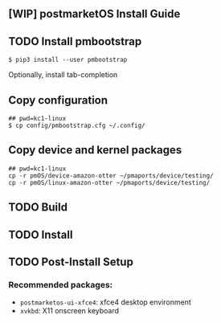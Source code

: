 [WIP] postmarketOS Install Guide
--------------------------------

## TODO Install pmbootstrap

```
$ pip3 install --user pmbootstrap
```

Optionally, install tab-completion

## Copy configuration

```
## pwd=kc1-linux
$ cp config/pmbootstrap.cfg ~/.config/
```

## Copy device and kernel packages

```
## pwd=kc1-linux
cp -r pmOS/device-amazon-otter ~/pmaports/device/testing/
cp -r pmOS/linux-amazon-otter ~/pmaports/device/testing/
```

## TODO Build

## TODO Install

## TODO Post-Install Setup

### Recommended packages:

- `postmarketos-ui-xfce4`: xfce4 desktop environment
- `xvkbd`: X11 onscreen keyboard
